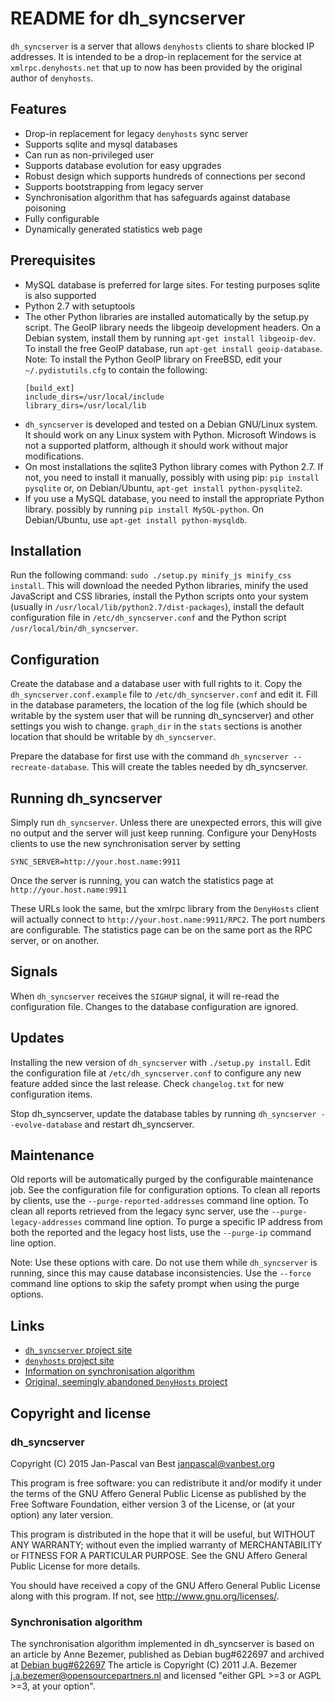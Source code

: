 # README for dh_syncserver

`dh_syncserver` is a server that allows `denyhosts` clients to share blocked IP
addresses. It is intended to be a drop-in replacement for the service at
`xmlrpc.denyhosts.net` that up to now has been provided by the original author
of `denyhosts`.

## Features
- Drop-in replacement for legacy `denyhosts` sync server
- Supports sqlite and mysql databases
- Can run as non-privileged user
- Supports database evolution for easy upgrades
- Robust design which supports hundreds of connections per second
- Supports bootstrapping from legacy server
- Synchronisation algorithm that has safeguards against database poisoning
- Fully configurable
- Dynamically generated statistics web page

## Prerequisites
- MySQL database is preferred for large sites. For testing purposes sqlite is
  also supported
- Python 2.7 with setuptools
- The other Python libraries are installed automatically by the setup.py script.
  The GeoIP library needs the libgeoip development headers. On a Debian system,
  install them by running `apt-get install libgeoip-dev`. To install the
  free GeoIP database, run `apt-get install geoip-database`.
  Note: To install the Python GeoIP library on FreeBSD, edit your
  `~/.pydistutils.cfg` to contain the following:
  ```
  [build_ext]
  include_dirs=/usr/local/include
  library_dirs=/usr/local/lib
  ```
- `dh_syncserver` is developed and tested on a Debian GNU/Linux system. It should
  work on any Linux system with Python. Microsoft Windows is not a supported
  platform, although it should work without major modifications.
- On most installations the sqlite3 Python library comes with Python 2.7. If
  not, you need to install it manually, possibly with using pip:
  `pip install pysqlite` or, on Debian/Ubuntu, `apt-get install python-pysqlite2`.
- If you use a MySQL database, you need to install the appropriate Python
  library. possibly by running `pip install MySQL-python`. On Debian/Ubuntu,
  use `apt-get install python-mysqldb`.

## Installation
Run the following command: `sudo ./setup.py minify_js minify_css install`. This will download the
needed Python libraries, minify the used JavaScript and CSS libraries, install the Python scripts 
onto your system (usually in `/usr/local/lib/python2.7/dist-packages`), install the default configuration
file in `/etc/dh_syncserver.conf` and the Python script
`/usr/local/bin/dh_syncserver`.

## Configuration
Create the database and a database user with full rights to it. Copy the
`dh_syncserver.conf.example` file to `/etc/dh_syncserver.conf` and edit it.
Fill in the database parameters, the location of the log file (which should be
writable by the system user that will be running dh_syncserver) and
other settings you wish to change. `graph_dir` in the `stats` sections is
another location that should be writable by `dh_syncserver`.

Prepare the database for first use with the command `dh_syncserver
--recreate-database`. This will create the tables needed by dh_syncserver.

## Running dh_syncserver
Simply run `dh_syncserver`. Unless there are unexpected errors, this will give no
output and the server will just keep running. Configure your DenyHosts clients
to use the new synchronisation server by setting
```
SYNC_SERVER=http://your.host.name:9911
```
Once the server is running, you can watch the statistics page at
`http://your.host.name:9911`

These URLs look the same, but the xmlrpc library from the `DenyHosts`
client will actually connect to `http://your.host.name:9911/RPC2`. The port
numbers are configurable. The statistics page can be on the same port as
the RPC server, or on another.

## Signals
When `dh_syncserver` receives the `SIGHUP` signal, it will re-read the
configuration file. Changes to the database configuration are ignored.

## Updates
Installing the new version of `dh_syncserver` with `./setup.py install`.
Edit the configuration file at `/etc/dh_syncserver.conf` to configure any new
feature added since the last release. Check `changelog.txt` for new
configuration items.

Stop dh_syncserver, update the database tables by running `dh_syncserver --evolve-database` and
restart dh_syncserver.

## Maintenance
Old reports will be automatically purged by the configurable maintenance job.
See the configuration file for configuration options. To clean all reports by
clients, use the `--purge-reported-addresses` command line option. To clean all
reports retrieved from the legacy sync server, use the
`--purge-legacy-addresses` command line option. To purge a specific IP address
from both the reported and the legacy host lists, use the `--purge-ip` command
line option.

Note: Use these options with care. Do not use them while `dh_syncserver` is
running, since this may cause database inconsistencies. Use the `--force`
command line options to skip the safety prompt when using the purge options.

## Links
- [`dh_syncserver` project site](https://github.com/janpascal/denyhosts_sync)
- [`denyhosts` project site](https://github.com/denyhosts/denyhosts)
- [Information on synchronisation algorithm](https://bugs.debian.org/cgi-bin/bugreport.cgi?bug=622697)
- [Original, seemingly abandoned `DenyHosts` project](http://www.denyhosts.net)

## Copyright and license

### dh_syncserver
Copyright (C) 2015 Jan-Pascal van Best <janpascal@vanbest.org>

This program is free software: you can redistribute it and/or modify
it under the terms of the GNU Affero General Public License as published
by the Free Software Foundation, either version 3 of the License, or
(at your option) any later version.

This program is distributed in the hope that it will be useful,
but WITHOUT ANY WARRANTY; without even the implied warranty of
MERCHANTABILITY or FITNESS FOR A PARTICULAR PURPOSE.  See the
GNU Affero General Public License for more details.

You should have received a copy of the GNU Affero General Public License
along with this program.  If not, see <http://www.gnu.org/licenses/>.

### Synchronisation algorithm
The synchronisation algorithm implemented in dh_syncserver is based
on an article by Anne Bezemer, published as Debian bug#622697 and
archived at [Debian bug#622697](https://bugs.debian.org/cgi-bin/bugreport.cgi?bug=622697)
The article is Copyright (C) 2011 J.A. Bezemer <j.a.bezemer@opensourcepartners.nl>
and licensed "either GPL >=3 or AGPL >=3, at your option".
